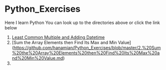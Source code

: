 # Python_Exercises
Here I learn Python
You can look up to the directories above or click the link below

1. [Least Common Multiple and Adding Datetime](https://github.com/hanamian/Python_Exercises/blob/master/Least-Common-Multiple-adding-datetime.md)
2. [Sum the Array Elements then Find Its Max and Min Value] (https://github.com/hanamian/Python_Exercises/blob/master/2.%20Sum%20the%20Array%20Elements%20then%20Find%20Its%20Max%20and%20Min%20Value.md)
3.
